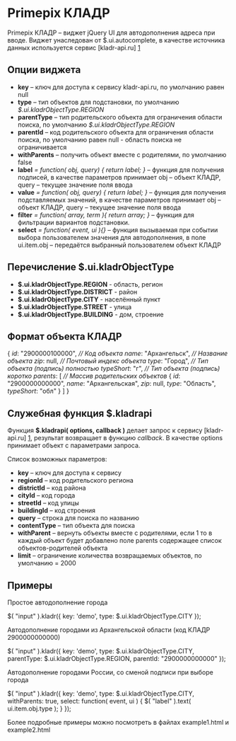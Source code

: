 Primepix КЛАДР
==============

Primepix КЛАДР – виджет jQuery UI для автодополнения адреса при вводе.
Виджет унаследован от $.ui.autocomplete, в качестве источника данных используется сервис [kladr-api.ru] [1]


Опции виджета
-------------

* **key** – ключ для доступа к сервису kladr-api.ru, по умолчанию равен null
* **type** – тип объектов для подстановки, по умолчанию *$.ui.kladrObjectType.REGION*
* **parentType** – тип родительского объекта для ограничения области поиска, по умолчанию *$.ui.kladrObjectType.REGION*
* **parentId** – код родительского объекта для ограничения области поиска, по умолчанию равен null - область поиска не ограничивается
* **withParents** – получить объект вместе с родителями, по умолчанию false
* **label** *= function( obj, query) { return label; }* – функция для получения подписей, в качестве параметров принимает obj – объект КЛАДР, query – текущее значение поля ввода
* **value** *= function( obj, query) { return label; }* – функция для получения подставляемых значений, в качестве параметров принимает obj – объект КЛАДР, query – текущее значение поля ввода
* **filter** *= function( array, term ){ return array; }* – функция для фильтрации вариантов подстановки.
* **select** *= function( event, ui ){}* – функция вызываемая при событии выбора пользователем значения для автодополнения, в поле ui.item.obj – передаётся выбранный пользователем объект КЛАДР


Перечисление $.ui.kladrObjectType
---------------------------------

* **$.ui.kladrObjectType.REGION**  -  область, регион
* **$.ui.kladrObjectType.DISTRICT**  -  район
* **$.ui.kladrObjectType.CITY**  -  населённый пункт
* **$.ui.kladrObjectType.STREET**  -  улица
* **$.ui.kladrObjectType.BUILDING** -  дом, строение


Формат объекта КЛАДР
--------------------

{
	*id*: "2900000100000", *// Код объекта*
	*name*: "Архангельск", *// Название объекта*
	*zip*: null,           *// Почтовый индекс объекта*
	*type*: "Город",       *// Тип объекта (подпись) полностью*
	*typeShort*: "г",      *// Тип объекта (подпись) коротко*
	*parents*: [           *// Массив родительских объектов*
		{
			*id*: "2900000000000",
			*name*: "Архангельская",
			*zip*: null,
			*type*: "Область",
			*typeShort*: "обл"
		}
	]
}


Служебная функция $.kladrapi
----------------------------

Функция **$.kladrapi( options, callback )** делает запрос  к сервису [kladr-api.ru] [1], результат возвращает в функцию *callback*. В качестве options принимает объект с параметрами запроса. 

Список возможных параметров:
* **key** – ключ для доступа к сервису
* **regionId** – код родительского региона
* **districtId** – код района
* **cityId** – код города
* **streetId** – код улицы
* **buildingId** – код строения
* **query** – строка для поиска по названию
* **contentType** – тип объекта для поиска
* **withParent** – вернуть объекты вместе с родителями, если 1 то в каждый объект будет добавлено поле parents содержащее список объектов-родителей объекта
* **limit** – ограничение количества возвращаемых объектов, по умолчанию = 2000


Примеры
-------

Простое автодополнение города

$( "input" ).kladr({
	key: 'demo',
	type: $.ui.kladrObjectType.CITY
});

Автодополнение городами из Архангельской области (код КЛАДР 2900000000000)

$( "input" ).kladr({
	key: 'demo',
	type: $.ui.kladrObjectType.CITY,
	parentType: $.ui.kladrObjectType.REGION,
	parentId: "2900000000000"
});


Автодополнение городами России, со сменой подписи при выборе города

$( "input" ).kladr({
	key: 'demo',
	type: $.ui.kladrObjectType.CITY,
	withParents: true,
	select: function( event, ui ) {
		$( "label" ).text( ui.item.obj.type );
	}
});

Более подробные примеры можно посмотреть в файлах example1.html и example2.html


[1]: http://kladr-api.ru/        "КЛАДР API"